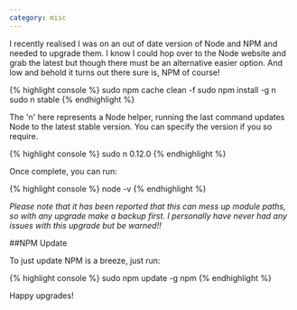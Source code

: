 ```yaml
---
category: misc
---
```


I recently realised I was on an out of date version of Node and NPM and needed to upgrade them. I know I could hop over to the Node website and grab the latest but though there must be an alternative easier option. And low and behold it turns out there sure is, NPM of course!

{% highlight console %}
sudo npm cache clean -f
sudo npm install -g n
sudo n stable
{% endhighlight %}

The 'n' here represents a Node helper, running the last command updates Node to the latest stable version. You can specify the version if you so require.

{% highlight console %}
sudo n 0.12.0
{% endhighlight %}

Once complete, you can run:

{% highlight console %}
node -v
{% endhighlight %}

*Please note that it has been reported that this can mess up module paths, so with any upgrade make a backup first. I personally have never had any issues with this upgrade but be warned!!*

##NPM Update

To just update NPM is a breeze, just run:

{% highlight console %}
sudo npm update -g npm
{% endhighlight %}

Happy upgrades!